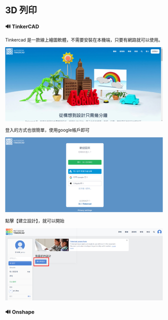 # 3D 列印

### 🔊 TinkerCAD

Tinkercad 是一款線上繪圖軟體，不需要安裝在本機端，只要有網路就可以使用。

![](.gitbook/assets/image%20%2849%29.png)

登入的方式也很簡單，使用google帳戶即可

![](.gitbook/assets/image%20%285%29.png)

點擊【建立設計】，就可以開始

![](.gitbook/assets/image%20%2810%29.png)

### 🔊 Onshape

